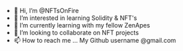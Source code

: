 - 👋 Hi, I’m @NFTsOnFire
- 👀 I’m interested in learning Solidity & NFT's
- 🌱 I’m currently learning with my fellow ZenApes
- 💞️ I’m looking to collaborate on NFT projects
- 📫 How to reach me ... My Github username  @gmail.com

<!---
NFTsOnFire/NFTsOnFire is a ✨ special ✨ repository because its `README.md` (this file) appears on your GitHub profile.
You can click the Preview link to take a look at your changes.
--->
